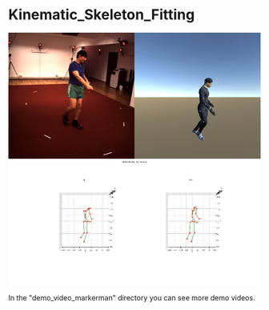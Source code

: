 # Kinematic_Skeleton_Fitting

![image](http://github.com/ChenyuGao/Kinematic_Skeleton_Fitting/raw/master/demo_video_markerman/demo_image.png)

In the "demo_video_markerman" directory you can see more demo videos.